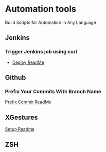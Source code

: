 # Automation tools
Build Scripts for Automation in Any Language

## Jenkins

### Trigger Jenkins job using curl

* [Deploy ReadMe](https://github.com/irfanbaigse/automation-tools/blob/main/jenkins/DEPLOY.MD)

## Github

### Prefix Your Commits With Branch Name

[Prefix Commit ReadMe](https://github.com/irfanbaigse/automation-tools/blob/main/git/PREFIX_COMMIT.MD)

## XGestures

[Setup Readme](https://github.com/irfanbaigse/automation-tools/blob/main/xgestures/XGESTURES.MD)

## ZSH

